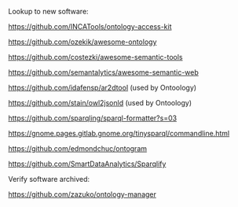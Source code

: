 Lookup to new software:

https://github.com/INCATools/ontology-access-kit

https://github.com/ozekik/awesome-ontology

https://github.com/costezki/awesome-semantic-tools

https://github.com/semantalytics/awesome-semantic-web

https://github.com/idafensp/ar2dtool (used by Ontoology)

https://github.com/stain/owl2jsonld (used by Ontoology)

https://github.com/sparqling/sparql-formatter?s=03

https://gnome.pages.gitlab.gnome.org/tinysparql/commandline.html

https://github.com/edmondchuc/ontogram

https://github.com/SmartDataAnalytics/Sparqlify

Verify software archived:

https://github.com/zazuko/ontology-manager

